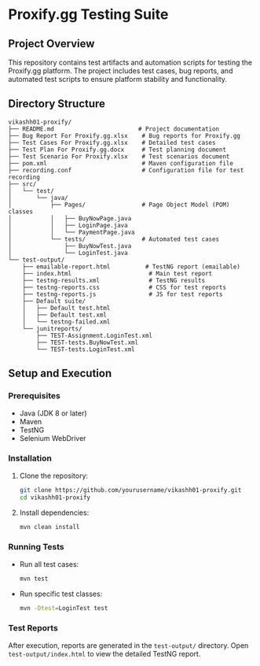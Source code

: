 # Proxify.gg Testing Suite

## Project Overview
This repository contains test artifacts and automation scripts for testing the Proxify.gg platform. The project includes test cases, bug reports, and automated test scripts to ensure platform stability and functionality.

## Directory Structure
```
vikashh01-proxify/
├── README.md                        # Project documentation
├── Bug Report For Proxify.gg.xlsx    # Bug reports for Proxify.gg
├── Test Cases For Proxify.gg.xlsx    # Detailed test cases
├── Test Plan For Proxify.gg.docx     # Test planning document
├── Test Scenario For Proxify.xlsx    # Test scenarios document
├── pom.xml                           # Maven configuration file
├── recording.conf                    # Configuration file for test recording
├── src/
│   └── test/
│       └── java/
│           ├── Pages/                # Page Object Model (POM) classes
│           │   ├── BuyNowPage.java
│           │   ├── LoginPage.java
│           │   └── PaymentPage.java
│           └── tests/                # Automated test cases
│               ├── BuyNowTest.java
│               └── LoginTest.java
└── test-output/
    ├── emailable-report.html          # TestNG report (emailable)
    ├── index.html                      # Main test report
    ├── testng-results.xml              # TestNG results
    ├── testng-reports.css              # CSS for test reports
    ├── testng-reports.js               # JS for test reports
    ├── Default suite/
    │   ├── Default test.html
    │   ├── Default test.xml
    │   └── testng-failed.xml
    └── junitreports/
        ├── TEST-Assignment.LoginTest.xml
        ├── TEST-tests.BuyNowTest.xml
        └── TEST-tests.LoginTest.xml
```

## Setup and Execution
### Prerequisites
- Java (JDK 8 or later)
- Maven
- TestNG
- Selenium WebDriver

### Installation
1. Clone the repository:
   ```sh
   git clone https://github.com/yourusername/vikashh01-proxify.git
   cd vikashh01-proxify
   ```
2. Install dependencies:
   ```sh
   mvn clean install
   ```

### Running Tests
- Run all test cases:
  ```sh
  mvn test
  ```
- Run specific test classes:
  ```sh
  mvn -Dtest=LoginTest test
  ```

### Test Reports
After execution, reports are generated in the `test-output/` directory. Open `test-output/index.html` to view the detailed TestNG report.


